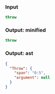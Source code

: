 ### Input
```js
throw
```

### Output: minified
```js
throw
```

### Output: ast
```json
{
  "Throw": {
    "span": "0:5",
    "argument": null
  }
}
```
